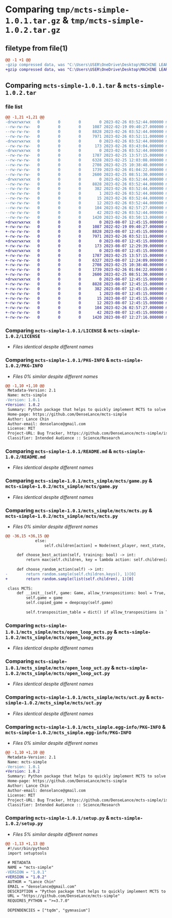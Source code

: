 # Comparing `tmp/mcts-simple-1.0.1.tar.gz` & `tmp/mcts-simple-1.0.2.tar.gz`

## filetype from file(1)

```diff
@@ -1 +1 @@
-gzip compressed data, was "C:\Users\USER\OneDrive\Desktop\MACHINE LEARNING\mcts_simple\dist\.tmp-1xubisio\mcts-simple-1.0.1.tar", last modified: Sun Feb 26 03:52:44 2023, max compression
+gzip compressed data, was "C:\Users\USER\OneDrive\Desktop\MACHINE LEARNING\mcts_simple\dist\.tmp-vd2g0lvy\mcts-simple-1.0.2.tar", last modified: Mon Aug  7 12:45:15 2023, max compression
```

## Comparing `mcts-simple-1.0.1.tar` & `mcts-simple-1.0.2.tar`

### file list

```diff
@@ -1,21 +1,21 @@
-drwxrwxrwx   0        0        0        0 2023-02-26 03:52:44.000000 mcts-simple-1.0.1/
--rw-rw-rw-   0        0        0     1087 2022-02-19 09:40:27.000000 mcts-simple-1.0.1/LICENSE
--rw-rw-rw-   0        0        0     8828 2023-02-26 03:52:44.000000 mcts-simple-1.0.1/PKG-INFO
--rw-rw-rw-   0        0        0     7971 2023-02-26 03:52:11.000000 mcts-simple-1.0.1/README.md
-drwxrwxrwx   0        0        0        0 2023-02-26 03:52:44.000000 mcts-simple-1.0.1/mcts_simple/
--rw-rw-rw-   0        0        0      173 2023-02-26 03:43:04.000000 mcts-simple-1.0.1/mcts_simple/__init__.py
-drwxrwxrwx   0        0        0        0 2023-02-26 03:52:44.000000 mcts-simple-1.0.1/mcts_simple/mcts/
--rw-rw-rw-   0        0        0     1787 2023-02-25 13:57:15.000000 mcts-simple-1.0.1/mcts_simple/mcts/game.py
--rw-rw-rw-   0        0        0     6328 2023-02-25 12:03:08.000000 mcts-simple-1.0.1/mcts_simple/mcts/mcts.py
--rw-rw-rw-   0        0        0     2708 2023-02-25 10:38:48.000000 mcts-simple-1.0.1/mcts_simple/mcts/open_loop_mcts.py
--rw-rw-rw-   0        0        0     1739 2023-02-26 01:04:22.000000 mcts-simple-1.0.1/mcts_simple/mcts/open_loop_uct.py
--rw-rw-rw-   0        0        0     2600 2023-02-25 08:51:30.000000 mcts-simple-1.0.1/mcts_simple/mcts/uct.py
-drwxrwxrwx   0        0        0        0 2023-02-26 03:52:44.000000 mcts-simple-1.0.1/mcts_simple.egg-info/
--rw-rw-rw-   0        0        0     8828 2023-02-26 03:52:44.000000 mcts-simple-1.0.1/mcts_simple.egg-info/PKG-INFO
--rw-rw-rw-   0        0        0      382 2023-02-26 03:52:44.000000 mcts-simple-1.0.1/mcts_simple.egg-info/SOURCES.txt
--rw-rw-rw-   0        0        0        1 2023-02-26 03:52:44.000000 mcts-simple-1.0.1/mcts_simple.egg-info/dependency_links.txt
--rw-rw-rw-   0        0        0       15 2023-02-26 03:52:44.000000 mcts-simple-1.0.1/mcts_simple.egg-info/requires.txt
--rw-rw-rw-   0        0        0       12 2023-02-26 03:52:44.000000 mcts-simple-1.0.1/mcts_simple.egg-info/top_level.txt
--rw-rw-rw-   0        0        0      104 2023-02-26 02:57:27.000000 mcts-simple-1.0.1/pyproject.toml
--rw-rw-rw-   0        0        0       42 2023-02-26 03:52:44.000000 mcts-simple-1.0.1/setup.cfg
--rw-rw-rw-   0        0        0     1420 2023-02-26 03:50:13.000000 mcts-simple-1.0.1/setup.py
+drwxrwxrwx   0        0        0        0 2023-08-07 12:45:15.000000 mcts-simple-1.0.2/
+-rw-rw-rw-   0        0        0     1087 2022-02-19 09:40:27.000000 mcts-simple-1.0.2/LICENSE
+-rw-rw-rw-   0        0        0     8828 2023-08-07 12:45:15.000000 mcts-simple-1.0.2/PKG-INFO
+-rw-rw-rw-   0        0        0     7971 2023-02-26 03:52:11.000000 mcts-simple-1.0.2/README.md
+drwxrwxrwx   0        0        0        0 2023-08-07 12:45:15.000000 mcts-simple-1.0.2/mcts_simple/
+-rw-rw-rw-   0        0        0      173 2023-08-07 12:29:39.000000 mcts-simple-1.0.2/mcts_simple/__init__.py
+drwxrwxrwx   0        0        0        0 2023-08-07 12:45:15.000000 mcts-simple-1.0.2/mcts_simple/mcts/
+-rw-rw-rw-   0        0        0     1787 2023-02-25 13:57:15.000000 mcts-simple-1.0.2/mcts_simple/mcts/game.py
+-rw-rw-rw-   0        0        0     6327 2023-08-07 12:24:09.000000 mcts-simple-1.0.2/mcts_simple/mcts/mcts.py
+-rw-rw-rw-   0        0        0     2708 2023-02-25 10:38:48.000000 mcts-simple-1.0.2/mcts_simple/mcts/open_loop_mcts.py
+-rw-rw-rw-   0        0        0     1739 2023-02-26 01:04:22.000000 mcts-simple-1.0.2/mcts_simple/mcts/open_loop_uct.py
+-rw-rw-rw-   0        0        0     2600 2023-02-25 08:51:30.000000 mcts-simple-1.0.2/mcts_simple/mcts/uct.py
+drwxrwxrwx   0        0        0        0 2023-08-07 12:45:15.000000 mcts-simple-1.0.2/mcts_simple.egg-info/
+-rw-rw-rw-   0        0        0     8828 2023-08-07 12:45:15.000000 mcts-simple-1.0.2/mcts_simple.egg-info/PKG-INFO
+-rw-rw-rw-   0        0        0      382 2023-08-07 12:45:15.000000 mcts-simple-1.0.2/mcts_simple.egg-info/SOURCES.txt
+-rw-rw-rw-   0        0        0        1 2023-08-07 12:45:15.000000 mcts-simple-1.0.2/mcts_simple.egg-info/dependency_links.txt
+-rw-rw-rw-   0        0        0       15 2023-08-07 12:45:15.000000 mcts-simple-1.0.2/mcts_simple.egg-info/requires.txt
+-rw-rw-rw-   0        0        0       12 2023-08-07 12:45:15.000000 mcts-simple-1.0.2/mcts_simple.egg-info/top_level.txt
+-rw-rw-rw-   0        0        0      104 2023-02-26 02:57:27.000000 mcts-simple-1.0.2/pyproject.toml
+-rw-rw-rw-   0        0        0       42 2023-08-07 12:45:15.000000 mcts-simple-1.0.2/setup.cfg
+-rw-rw-rw-   0        0        0     1420 2023-08-07 12:27:16.000000 mcts-simple-1.0.2/setup.py
```

### Comparing `mcts-simple-1.0.1/LICENSE` & `mcts-simple-1.0.2/LICENSE`

 * *Files identical despite different names*

### Comparing `mcts-simple-1.0.1/PKG-INFO` & `mcts-simple-1.0.2/PKG-INFO`

 * *Files 0% similar despite different names*

```diff
@@ -1,10 +1,10 @@
 Metadata-Version: 2.1
 Name: mcts-simple
-Version: 1.0.1
+Version: 1.0.2
 Summary: Python package that helps to quickly implement MCTS to solve reinforcement learning problems.
 Home-page: https://github.com/DenseLance/mcts-simple
 Author: Lance Chin
 Author-email: denselance@gmail.com
 License: MIT
 Project-URL: Bug Tracker, https://github.com/DenseLance/mcts-simple/issues
 Classifier: Intended Audience :: Science/Research
```

### Comparing `mcts-simple-1.0.1/README.md` & `mcts-simple-1.0.2/README.md`

 * *Files identical despite different names*

### Comparing `mcts-simple-1.0.1/mcts_simple/mcts/game.py` & `mcts-simple-1.0.2/mcts_simple/mcts/game.py`

 * *Files identical despite different names*

### Comparing `mcts-simple-1.0.1/mcts_simple/mcts/mcts.py` & `mcts-simple-1.0.2/mcts_simple/mcts/mcts.py`

 * *Files 0% similar despite different names*

```diff
@@ -36,15 +36,15 @@
             else:
                 self.children[action] = Node(next_player, next_state, prev_node = self)
 
     def choose_best_action(self, training: bool) -> int:
         return max(self.children, key = lambda action: self.children[action].eval(training))
 
     def choose_random_action(self) -> int:
-        return random.sample(self.children.keys(), 1)[0]
+        return random.sample(list(self.children), 1)[0]
 
 class MCTS:
     def __init__(self, game: Game, allow_transpositions: bool = True, training: bool = True):
         self.game = game
         self.copied_game = deepcopy(self.game)
 
         self.transposition_table = dict() if allow_transpositions is True else None
```

### Comparing `mcts-simple-1.0.1/mcts_simple/mcts/open_loop_mcts.py` & `mcts-simple-1.0.2/mcts_simple/mcts/open_loop_mcts.py`

 * *Files identical despite different names*

### Comparing `mcts-simple-1.0.1/mcts_simple/mcts/open_loop_uct.py` & `mcts-simple-1.0.2/mcts_simple/mcts/open_loop_uct.py`

 * *Files identical despite different names*

### Comparing `mcts-simple-1.0.1/mcts_simple/mcts/uct.py` & `mcts-simple-1.0.2/mcts_simple/mcts/uct.py`

 * *Files identical despite different names*

### Comparing `mcts-simple-1.0.1/mcts_simple.egg-info/PKG-INFO` & `mcts-simple-1.0.2/mcts_simple.egg-info/PKG-INFO`

 * *Files 0% similar despite different names*

```diff
@@ -1,10 +1,10 @@
 Metadata-Version: 2.1
 Name: mcts-simple
-Version: 1.0.1
+Version: 1.0.2
 Summary: Python package that helps to quickly implement MCTS to solve reinforcement learning problems.
 Home-page: https://github.com/DenseLance/mcts-simple
 Author: Lance Chin
 Author-email: denselance@gmail.com
 License: MIT
 Project-URL: Bug Tracker, https://github.com/DenseLance/mcts-simple/issues
 Classifier: Intended Audience :: Science/Research
```

### Comparing `mcts-simple-1.0.1/setup.py` & `mcts-simple-1.0.2/setup.py`

 * *Files 5% similar despite different names*

```diff
@@ -1,13 +1,13 @@
 #!/usr/bin/python3
 import setuptools
 
 # METADATA
 NAME = "mcts-simple"
-VERSION = "1.0.1"
+VERSION = "1.0.2"
 AUTHOR = "Lance Chin"
 EMAIL = "denselance@gmail.com"
 DESCRIPTION = "Python package that helps to quickly implement MCTS to solve reinforcement learning problems."
 URL = "https://github.com/DenseLance/mcts-simple"
 REQUIRES_PYTHON = ">=3.7.0"
 
 DEPENDENCIES = ["tqdm", "gymnasium"]
```

